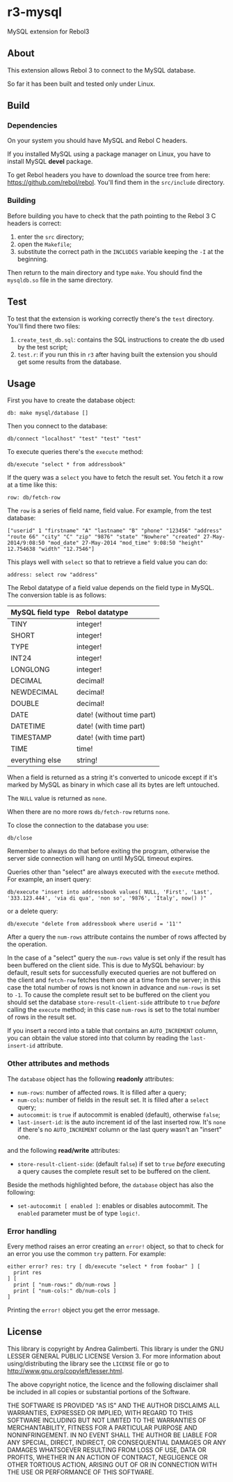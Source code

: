 r3-mysql
========

MySQL extension for Rebol3

## About

This extension allows Rebol 3 to connect to the MySQL database.

So far it has been built and tested only under Linux.


## Build

### Dependencies

On your system you should have MySQL and Rebol C headers.

If you installed MySQL using a package manager on Linux, you have to install MySQL **devel** package.

To get Rebol headers you have to download the source tree from here: https://github.com/rebol/rebol. You'll find them in the `src/include` directory.


### Building

Before building you have to check that the path pointing to the Rebol 3 C headers is correct:

1. enter the `src` directory;
2. open the `Makefile`;
3. substitute the correct path in the `INCLUDES` variable keeping the `-I` at the beginning.

Then return to the main directory and type `make`. You should find the `mysqldb.so` file in the same directory.


## Test

To test that the extension is working correctly there's the `test` directory. You'll find there two files:

1. `create_test_db.sql`: contains the SQL instructions to create the db used by the test script;
2. `test.r`: if you run this in `r3` after having built the extension you should get some results from the database.


## Usage

First you have to create the database object:

    db: make mysql/database []

Then you connect to the database:

    db/connect "localhost" "test" "test" "test"

To execute queries there's the `execute` method:

    db/execute "select * from addressbook"

If the query was a `select` you have to fetch the result set. You fetch it a row at a time like this:

    row: db/fetch-row

The `row` is a series of field name, field value. For example, from the test database:

    ["userid" 1 "firstname" "A" "lastname" "B" "phone" "123456" "address" "route 66" "city" "C" "zip" "9876" "state" "Nowhere" "created" 27-May-2014/9:08:50 "mod_date" 27-May-2014 "mod_time" 9:08:50 "height" 12.754638 "width" "12.7546"]

This plays well with `select` so that to retrieve a field value you can do:

    address: select row "address"

The Rebol datatype of a field value depends on the field type in MySQL. The conversion table is as follows:

| MySQL field type | Rebol datatype |
|:---------------- |:-------------- |
| TINY             | integer! |
| SHORT            | integer! |
| TYPE             | integer! |
| INT24            | integer! |
| LONGLONG         | integer! |
| DECIMAL          | decimal! |
| NEWDECIMAL       | decimal! |
| DOUBLE           | decimal! |
| DATE             | date! (without time part) |
| DATETIME         | date! (with time part) |
| TIMESTAMP        | date! (with time part) |
| TIME             | time! |
| everything else  | string! |

When a field is returned as a string it's converted to unicode except if it's marked by MySQL as binary in which case all its bytes are left untouched.

The `NULL` value is returned as `none`.

When there are no more rows `db/fetch-row` returns `none`.

To close the connection to the database you use:

    db/close

Remember to always do that before exiting the program, otherwise the server side connection will hang on until MySQL timeout expires.

Queries other than "select" are always executed with the `execute` method. For example, an insert query:

    db/execute "insert into addressbook values( NULL, 'First', 'Last', '333.123.444', 'via di qua', 'non so', '9876', 'Italy', now() )"

or a delete query:

    db/execute "delete from addressbook where userid = '11'"

After a query the `num-rows` attribute contains the number of rows affected by the operation.

In the case of a "select" query the `num-rows` value is set only if the result has been buffered on the client side. This is due to MySQL behaviour: by default, result sets for successfully executed queries are not buffered on the client and `fetch-row` fetches them one at a time from the server; in this case the total number of rows is not known in advance and `num-rows` is set to `-1`. To cause the complete result set to be buffered on the client you should set the database `store-result-client-side` attribute to `true` *before* calling the `execute` method; in this case `num-rows` is set to the total number of rows in the result set.

If you insert a record into a table that contains an `AUTO_INCREMENT` column, you can obtain the value stored into that column by reading the `last-insert-id` attribute. 


### Other attributes and methods

The `database` object has the following **readonly** attributes:

- `num-rows`: number of affected rows. It is filled after a query;
- `num-cols`: number of fields in the result set. It is filled after a `select` query;
- `autocommit`: is `true` if autocommit is enabled (default), otherwise `false`;
- `last-insert-id`: is the auto increment id of the last inserted row. It's `none` if there's no `AUTO_INCREMENT` column or the last query wasn't an "insert" one.

and the following **read/write** attributes:

- `store-result-client-side`: (default `false`) if set to `true` *before* executing a query causes the complete result set to be buffered on the client.

Beside the methods highlighted before, the `database` object has also the following:

- `set-autocommit [ enabled ]`: enables or disables autocommit. The `enabled` parameter must be of type `logic!`.


### Error handling

Every method raises an error creating an `error!` object, so that to check for an error you use the common `try` pattern. For example:

    either error? res: try [ db/execute "select * from foobar" ] [
      print res
    ] [
      print [ "num-rows:" db/num-rows ]
      print [ "num-cols:" db/num-cols ]
    ]

Printing the `error!` object you get the error message.


## License

This library is copyright by Andrea Galimberti. This library is under the GNU LESSER GENERAL PUBLIC LICENSE Version 3. For more information about using/distributing the library see the `LICENSE` file or go to http://www.gnu.org/copyleft/lesser.html.

The above copyright notice, the licence and the following disclaimer shall be included in all copies or substantial portions of the Software.

THE SOFTWARE IS PROVIDED "AS IS" AND THE AUTHOR DISCLAIMS ALL WARRANTIES, EXPRESSED OR IMPLIED, WITH REGARD TO THIS SOFTWARE INCLUDING BUT NOT LIMITED TO THE WARRANTIES OF MERCHANTABILITY, FITNESS FOR A PARTICULAR PURPOSE AND NONINFRINGEMENT. IN NO EVENT SHALL THE AUTHOR BE LIABLE FOR ANY SPECIAL, DIRECT, INDIRECT, OR CONSEQUENTIAL DAMAGES OR ANY DAMAGES WHATSOEVER RESULTING FROM LOSS OF USE, DATA OR PROFITS, WHETHER IN AN ACTION OF CONTRACT, NEGLIGENCE OR OTHER TORTIOUS ACTION, ARISING OUT OF OR IN CONNECTION WITH THE USE OR PERFORMANCE OF THIS SOFTWARE.

